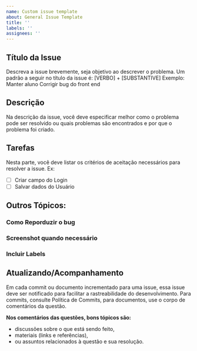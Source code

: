 ```yaml
---
name: Custom issue template
about: General Issue Template
title: ''
labels: ''
assignees: ''
---
```


<!--O header acima deve ser apagado -->

<!-- Apagar o tópico "Título da issue" abaixo -->

## Título da Issue

Descreva a issue brevemente, seja objetivo ao descrever o problema.
Um padrão a seguir no título da issue é: [VERBO] + [SUBSTANTIVE] Exemplo:
Manter aluno
Corrigir bug do front end

## Descrição

Na descrição da issue, você deve especificar melhor como o problema pode ser resolvido ou quais problemas são encontrados e por que o problema foi criado.

## Tarefas

Nesta parte, você deve listar os critérios de aceitação necessários para resolver a issue.
Ex:

- [ ] Criar campo do Login
- [ ] Salvar dados do Usuário

## Outros Tópicos:

### Como Reporduzir o bug

### Screenshot quando necessário

<!-- Os tópicos abaixo sçao apenas recomendações, então eles podem ser pagados também -->

### Incluir Labels

## Atualizando/Acompanhamento

Em cada commit ou documento incrementado para uma issue, essa issue deve ser notificado para facilitar a rastreabilidade do desenvolvimento. Para commits, consulte Política de Commits, para documentos, use o corpo de comentários da questão.<br/>

**Nos comentários das questões, bons tópicos são:**

- discussões sobre o que está sendo feito,
- materiais (links e referências),
- ou assuntos relacionados à questão e sua resolução.
